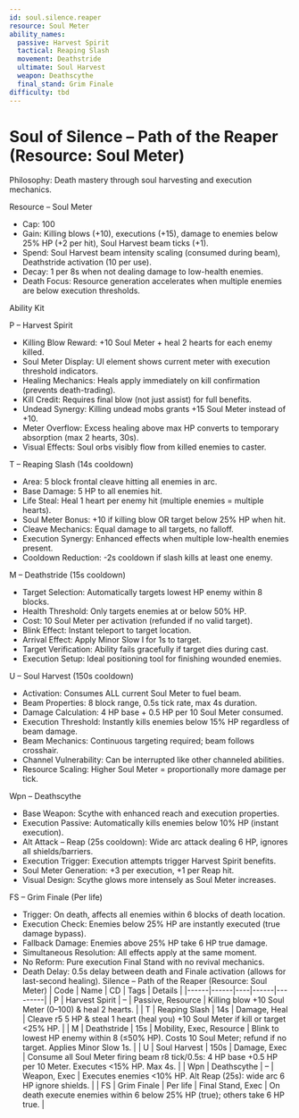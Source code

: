 ```yaml
---
id: soul.silence.reaper
resource: Soul Meter
ability_names:
  passive: Harvest Spirit
  tactical: Reaping Slash
  movement: Deathstride
  ultimate: Soul Harvest
  weapon: Deathscythe
  final_stand: Grim Finale
difficulty: tbd
---
```


# Soul of Silence – Path of the Reaper (Resource: Soul Meter)

Philosophy: Death mastery through soul harvesting and execution mechanics.

Resource – Soul Meter
- Cap: 100
- Gain: Killing blows (+10), executions (+15), damage to enemies below 25% HP (+2 per hit), Soul Harvest beam ticks (+1).
- Spend: Soul Harvest beam intensity scaling (consumed during beam), Deathstride activation (10 per use).
- Decay: 1 per 8s when not dealing damage to low-health enemies.
- Death Focus: Resource generation accelerates when multiple enemies are below execution thresholds.

Ability Kit

P – Harvest Spirit
- Killing Blow Reward: +10 Soul Meter + heal 2 hearts for each enemy killed.
- Soul Meter Display: UI element shows current meter with execution threshold indicators.
- Healing Mechanics: Heals apply immediately on kill confirmation (prevents death-trading).
- Kill Credit: Requires final blow (not just assist) for full benefits.
- Undead Synergy: Killing undead mobs grants +15 Soul Meter instead of +10.
- Meter Overflow: Excess healing above max HP converts to temporary absorption (max 2 hearts, 30s).
- Visual Effects: Soul orbs visibly flow from killed enemies to caster.

T – Reaping Slash (14s cooldown)
- Area: 5 block frontal cleave hitting all enemies in arc.
- Base Damage: 5 HP to all enemies hit.
- Life Steal: Heal 1 heart per enemy hit (multiple enemies = multiple hearts).
- Soul Meter Bonus: +10 if killing blow OR target below 25% HP when hit.
- Cleave Mechanics: Equal damage to all targets, no falloff.
- Execution Synergy: Enhanced effects when multiple low-health enemies present.
- Cooldown Reduction: -2s cooldown if slash kills at least one enemy.

M – Deathstride (15s cooldown)
- Target Selection: Automatically targets lowest HP enemy within 8 blocks.
- Health Threshold: Only targets enemies at or below 50% HP.
- Cost: 10 Soul Meter per activation (refunded if no valid target).
- Blink Effect: Instant teleport to target location.
- Arrival Effect: Apply Minor Slow I for 1s to target.
- Target Verification: Ability fails gracefully if target dies during cast.
- Execution Setup: Ideal positioning tool for finishing wounded enemies.

U – Soul Harvest (150s cooldown)
- Activation: Consumes ALL current Soul Meter to fuel beam.
- Beam Properties: 8 block range, 0.5s tick rate, max 4s duration.
- Damage Calculation: 4 HP base + 0.5 HP per 10 Soul Meter consumed.
- Execution Threshold: Instantly kills enemies below 15% HP regardless of beam damage.
- Beam Mechanics: Continuous targeting required; beam follows crosshair.
- Channel Vulnerability: Can be interrupted like other channeled abilities.
- Resource Scaling: Higher Soul Meter = proportionally more damage per tick.

Wpn – Deathscythe
- Base Weapon: Scythe with enhanced reach and execution properties.
- Execution Passive: Automatically kills enemies below 10% HP (instant execution).
- Alt Attack – Reap (25s cooldown): Wide arc attack dealing 6 HP, ignores all shields/barriers.
- Execution Trigger: Execution attempts trigger Harvest Spirit benefits.
- Soul Meter Generation: +3 per execution, +1 per Reap hit.
- Visual Design: Scythe glows more intensely as Soul Meter increases.

FS – Grim Finale (Per life)
- Trigger: On death, affects all enemies within 6 blocks of death location.
- Execution Check: Enemies below 25% HP are instantly executed (true damage bypass).
- Fallback Damage: Enemies above 25% HP take 6 HP true damage.
- Simultaneous Resolution: All effects apply at the same moment.
- No Reform: Pure execution Final Stand with no revival mechanics.
- Death Delay: 0.5s delay between death and Finale activation (allows for last-second healing). Silence – Path of the Reaper (Resource: Soul Meter)
| Code | Name | CD | Tags | Details |
|------|------|----|------|---------|
| P | Harvest Spirit | – | Passive, Resource | Killing blow +10 Soul Meter (0–100) & heal 2 hearts. |
| T | Reaping Slash | 14s | Damage, Heal | Cleave r5 5 HP & steal 1 heart (heal you) +10 Soul Meter if kill or target <25% HP. |
| M | Deathstride | 15s | Mobility, Exec, Resource | Blink to lowest HP enemy within 8 (≤50% HP). Costs 10 Soul Meter; refund if no target. Applies Minor Slow 1s. |
| U | Soul Harvest | 150s | Damage, Exec | Consume all Soul Meter firing beam r8 tick/0.5s: 4 HP base +0.5 HP per 10 Meter. Executes <15% HP. Max 4s. |
| Wpn | Deathscythe | – | Weapon, Exec | Executes enemies <10% HP. Alt Reap (25s): wide arc 6 HP ignore shields. |
| FS | Grim Finale | Per life | Final Stand, Exec | On death execute enemies within 6 below 25% HP (true); others take 6 HP true. |
